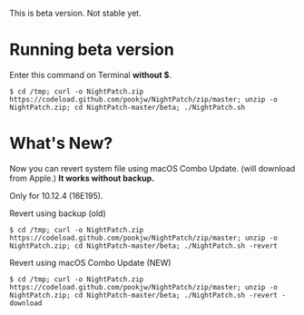 This is beta version. Not stable yet.

# Running beta version

Enter this command on Terminal **without $**.

`$ cd /tmp; curl -o NightPatch.zip https://codeload.github.com/pookjw/NightPatch/zip/master; unzip -o NightPatch.zip; cd NightPatch-master/beta; ./NightPatch.sh`

# What's New?

Now you can revert system file using macOS Combo Update. (will download from Apple.) **It works without backup.**

Only for 10.12.4 (16E195).

Revert using backup (old)

`$ cd /tmp; curl -o NightPatch.zip https://codeload.github.com/pookjw/NightPatch/zip/master; unzip -o NightPatch.zip; cd NightPatch-master/beta; ./NightPatch.sh -revert`

Revert using macOS Combo Update (NEW)

`$ cd /tmp; curl -o NightPatch.zip https://codeload.github.com/pookjw/NightPatch/zip/master; unzip -o NightPatch.zip; cd NightPatch-master/beta; ./NightPatch.sh -revert -download`
